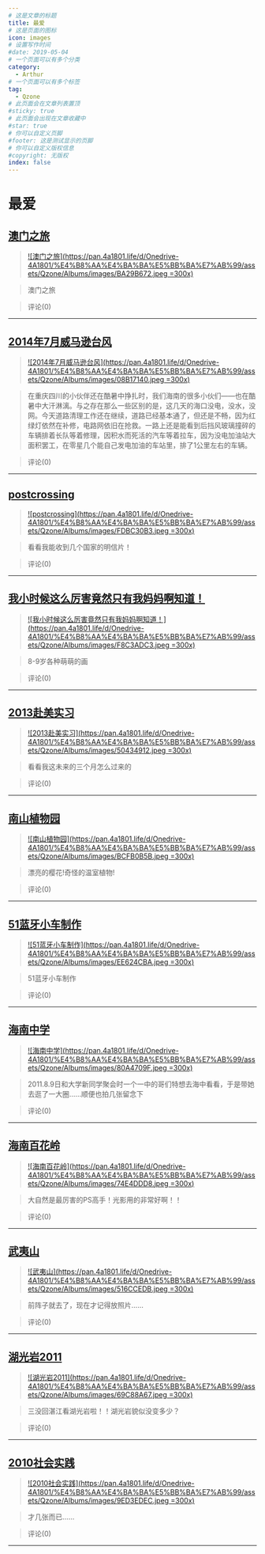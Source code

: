 ```yaml
---
# 这是文章的标题
title: 最爱
# 这是页面的图标
icon: images
# 设置写作时间
#date: 2019-05-04
# 一个页面可以有多个分类
category:
  - Arthur
# 一个页面可以有多个标签
tag:
  - Qzone
# 此页面会在文章列表置顶
#sticky: true
# 此页面会出现在文章收藏中
#star: true
# 你可以自定义页脚
#footer: 这是测试显示的页脚
# 你可以自定义版权信息
#copyright: 无版权
index: false
---
```

# 最爱
## [澳门之旅](/Arthur/Qzone/相册/最爱/澳门之旅)


>[![澳门之旅](https://pan.4a1801.life/d/Onedrive-4A1801/%E4%B8%AA%E4%BA%BA%E5%BB%BA%E7%AB%99/assets/Qzone/Albums/images/BA29B672.jpeg =300x)](/Arthur/Qzone/相册/最爱/澳门之旅) 

>澳门之旅 


> 评论(0)


---
## [2014年7月威马逊台风](/Arthur/Qzone/相册/最爱/20147月威马逊台风)


>[![2014年7月威马逊台风](https://pan.4a1801.life/d/Onedrive-4A1801/%E4%B8%AA%E4%BA%BA%E5%BB%BA%E7%AB%99/assets/Qzone/Albums/images/08B17140.jpeg =300x)](/Arthur/Qzone/相册/最爱/20147月威马逊台风) 


>在重庆四川的小伙伴还在酷暑中挣扎时，我们海南的很多小伙们——也在酷暑中大汗淋漓。与之存在那么一些区别的是，这几天的海口没电，没水，没网。今天道路清理工作还在继续，道路已经基本通了，但还是不畅，因为红绿灯依然在补修，电路网依旧在抢救。一路上还是能看到后挡风玻璃撞碎的车辆排着长队等着修理，因积水而死活的汽车等着拉车，因为没电加油站大面积罢工，在零星几个能自己发电加油的车站里，排了1公里左右的车辆。 


> 评论(0)


---
## [postcrossing](/Arthur/Qzone/相册/最爱/postcrossing)


>[![postcrossing](https://pan.4a1801.life/d/Onedrive-4A1801/%E4%B8%AA%E4%BA%BA%E5%BB%BA%E7%AB%99/assets/Qzone/Albums/images/FDBC30B3.jpeg =300x)](/Arthur/Qzone/相册/最爱/postcrossing) 


>看看我能收到几个国家的明信片！ 


> 评论(0)


---
## [我小时候这么厉害竟然只有我妈妈啊知道！](/Arthur/Qzone/相册/最爱/我小时候这么厉害竟然只有我妈妈啊知道)


>[![我小时候这么厉害竟然只有我妈妈啊知道！](https://pan.4a1801.life/d/Onedrive-4A1801/%E4%B8%AA%E4%BA%BA%E5%BB%BA%E7%AB%99/assets/Qzone/Albums/images/F8C3ADC3.jpeg =300x)](/Arthur/Qzone/相册/最爱/我小时候这么厉害竟然只有我妈妈啊知道) 


>8-9岁各种萌萌的画 


> 评论(0)


---
## [2013赴美实习](/Arthur/Qzone/相册/最爱/2013赴美实习)


>[![2013赴美实习](https://pan.4a1801.life/d/Onedrive-4A1801/%E4%B8%AA%E4%BA%BA%E5%BB%BA%E7%AB%99/assets/Qzone/Albums/images/50434912.jpeg =300x)](/Arthur/Qzone/相册/最爱/2013赴美实习) 


>看看我这未来的三个月怎么过来的 


> 评论(0)


---
## [南山植物园](/Arthur/Qzone/相册/最爱/南山植物园)


>[![南山植物园](https://pan.4a1801.life/d/Onedrive-4A1801/%E4%B8%AA%E4%BA%BA%E5%BB%BA%E7%AB%99/assets/Qzone/Albums/images/BCFB0B5B.jpeg =300x)](/Arthur/Qzone/相册/最爱/南山植物园) 


>漂亮的樱花!奇怪的温室植物! 


> 评论(0)


---
## [51蓝牙小车制作](/Arthur/Qzone/相册/最爱/51蓝牙小车制作)


>[![51蓝牙小车制作](https://pan.4a1801.life/d/Onedrive-4A1801/%E4%B8%AA%E4%BA%BA%E5%BB%BA%E7%AB%99/assets/Qzone/Albums/images/EE624CBA.jpeg =300x)](/Arthur/Qzone/相册/最爱/51蓝牙小车制作) 


>51蓝牙小车制作 


> 评论(0)


---
## [海南中学](/Arthur/Qzone/相册/最爱/海南中学)


>[![海南中学](https://pan.4a1801.life/d/Onedrive-4A1801/%E4%B8%AA%E4%BA%BA%E5%BB%BA%E7%AB%99/assets/Qzone/Albums/images/80A4709F.jpeg =300x)](/Arthur/Qzone/相册/最爱/海南中学) 


>2011.8.9日和大学新同学聚会时一个一中的哥们特想去海中看看，于是带她去逛了一大圈……顺便也拍几张留念下 


> 评论(0)


---
## [海南百花岭](/Arthur/Qzone/相册/最爱/海南百花岭)


>[![海南百花岭](https://pan.4a1801.life/d/Onedrive-4A1801/%E4%B8%AA%E4%BA%BA%E5%BB%BA%E7%AB%99/assets/Qzone/Albums/images/74E4DDD8.jpeg =300x)](/Arthur/Qzone/相册/最爱/海南百花岭) 


>大自然是最厉害的PS高手！光影用的非常好啊！！ 


> 评论(0)


---
## [武夷山](/Arthur/Qzone/相册/最爱/武夷山)


>[![武夷山](https://pan.4a1801.life/d/Onedrive-4A1801/%E4%B8%AA%E4%BA%BA%E5%BB%BA%E7%AB%99/assets/Qzone/Albums/images/516CCEDB.jpeg =300x)](/Arthur/Qzone/相册/最爱/武夷山) 


>前阵子就去了，现在才记得放照片…… 


> 评论(0)


---
## [湖光岩2011](/Arthur/Qzone/相册/最爱/湖光岩2011)


>[![湖光岩2011](https://pan.4a1801.life/d/Onedrive-4A1801/%E4%B8%AA%E4%BA%BA%E5%BB%BA%E7%AB%99/assets/Qzone/Albums/images/69C88A67.jpeg =300x)](/Arthur/Qzone/相册/最爱/湖光岩2011) 


>三没回湛江看湖光岩啦！！湖光岩貌似没变多少？ 


> 评论(0)


---
## [2010社会实践](/Arthur/Qzone/相册/最爱/2010社会实践)


>[![2010社会实践](https://pan.4a1801.life/d/Onedrive-4A1801/%E4%B8%AA%E4%BA%BA%E5%BB%BA%E7%AB%99/assets/Qzone/Albums/images/9ED3EDEC.jpeg =300x)](/Arthur/Qzone/相册/最爱/2010社会实践) 


>才几张而已…… 


> 评论(0)


---